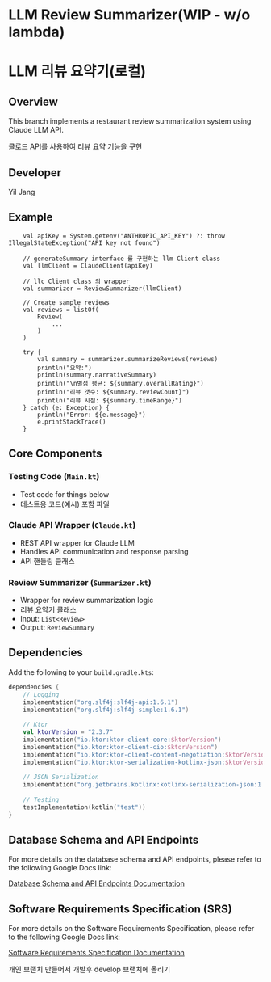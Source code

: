 # LLM Review Summarizer(WIP - w/o lambda)
# LLM 리뷰 요약기(로컬)

## Overview
This branch implements a restaurant review summarization system using Claude LLM API.

클로드 API를 사용하여 리뷰 요약 기능을 구현

## Developer
Yil Jang

## Example
```
    val apiKey = System.getenv("ANTHROPIC_API_KEY") ?: throw IllegalStateException("API key not found")

    // generateSummary interface 를 구현하는 llm Client class
    val llmClient = ClaudeClient(apiKey)

    // llc Client class 의 wrapper
    val summarizer = ReviewSummarizer(llmClient)

    // Create sample reviews
    val reviews = listOf(
        Review(
            ...
        )
    )

    try {
        val summary = summarizer.summarizeReviews(reviews)
        println("요약:")
        println(summary.narrativeSummary)
        println("\n별점 평균: ${summary.overallRating}")
        println("리뷰 갯수: ${summary.reviewCount}")
        println("리뷰 시점: ${summary.timeRange}")
    } catch (e: Exception) {
        println("Error: ${e.message}")
        e.printStackTrace()
    }
```

## Core Components

### Testing Code (`Main.kt`)
- Test code for things below
- 테스트용 코드(예시) 포함 파일

### Claude API Wrapper (`Claude.kt`)
- REST API wrapper for Claude LLM
- Handles API communication and response parsing
- API 핸들링 클래스

### Review Summarizer (`Summarizer.kt`)
- Wrapper for review summarization logic
- 리뷰 요약기 클래스
- Input: `List<Review>`
- Output: `ReviewSummary` 

## Dependencies
Add the following to your `build.gradle.kts`:
```kotlin
dependencies {
    // Logging
    implementation("org.slf4j:slf4j-api:1.6.1")
    implementation("org.slf4j:slf4j-simple:1.6.1")
    
    // Ktor
    val ktorVersion = "2.3.7"
    implementation("io.ktor:ktor-client-core:$ktorVersion")
    implementation("io.ktor:ktor-client-cio:$ktorVersion")
    implementation("io.ktor:ktor-client-content-negotiation:$ktorVersion")
    implementation("io.ktor:ktor-serialization-kotlinx-json:$ktorVersion")
    
    // JSON Serialization
    implementation("org.jetbrains.kotlinx:kotlinx-serialization-json:1.6.0")
    
    // Testing
    testImplementation(kotlin("test"))
}
```


## Database Schema and API Endpoints

For more details on the database schema and API endpoints, please refer to the following Google Docs link:

[Database Schema and API Endpoints Documentation](https://docs.google.com/document/d/1aXXgo7c4Y81xk8ZX0QBeSDF9nEpRvSenxREM266sSAM/edit?tab=t.0)


## Software Requirements Specification (SRS)

For more details on the Software Requirements Specification, please refer to the following Google Docs link:

[Software Requirements Specification Documentation](https://docs.google.com/document/d/13t9zPQ4jw4ti35iKwZmpUgVFYSPINhDv/edit?rtpof=true&tab=t.0)


개인 브랜치 만들어서 개발후 develop 브랜치에 올리기

